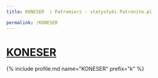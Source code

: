 ```yaml
---
title: KONESER  | Patromierz - statystyki Patronite.pl

permalink: /KONESER
---
```


# [KONESER ](https://patronite.pl/KONESER)

{% include profile.md name="KONESER" prefix="k" %}
